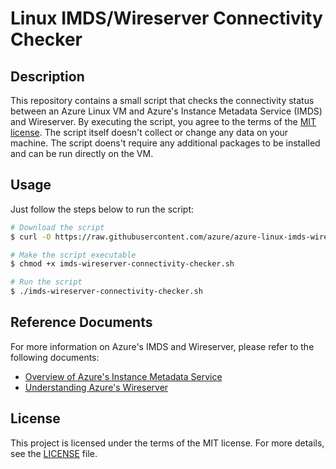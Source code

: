 
# Linux IMDS/Wireserver Connectivity Checker

## Description

This repository contains a small script that checks the connectivity status between an Azure Linux VM and Azure's Instance Metadata Service (IMDS) and Wireserver. 
By executing the script, you agree to the terms of the [MIT license](LICENSE). The script itself doesn't collect or change any data on your machine.
The script doens't require any additional packages to be installed and can be run directly on the VM.

## Usage

Just follow the steps below to run the script:

```bash
# Download the script
$ curl -O https://raw.githubusercontent.com/azure/azure-linux-imds-wireserver-connectivity-checker/master/imds-wireserver-connectivity-checker.sh

# Make the script executable
$ chmod +x imds-wireserver-connectivity-checker.sh

# Run the script
$ ./imds-wireserver-connectivity-checker.sh
```

## Reference Documents

For more information on Azure's IMDS and Wireserver, please refer to the following documents:

- [Overview of Azure's Instance Metadata Service](https://docs.microsoft.com/en-us/azure/virtual-machines/linux/instance-metadata-service)
- [Understanding Azure's Wireserver](https://docs.microsoft.com/en-us/azure/azure-resource-manager/management/instance-metadata-service)

## License

This project is licensed under the terms of the MIT license. For more details, see the [LICENSE](LICENSE) file.